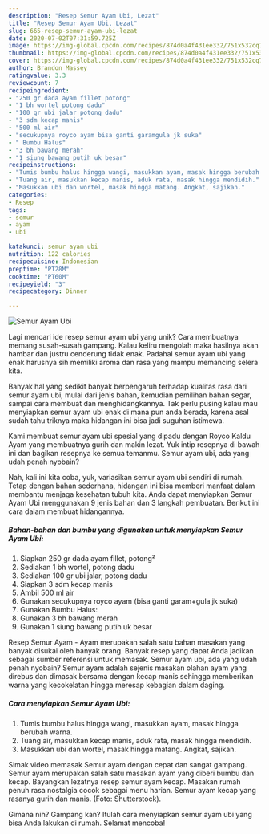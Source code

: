 ```yaml
---
description: "Resep Semur Ayam Ubi, Lezat"
title: "Resep Semur Ayam Ubi, Lezat"
slug: 665-resep-semur-ayam-ubi-lezat
date: 2020-07-02T07:31:59.725Z
image: https://img-global.cpcdn.com/recipes/874d0a4f431ee332/751x532cq70/semur-ayam-ubi-foto-resep-utama.jpg
thumbnail: https://img-global.cpcdn.com/recipes/874d0a4f431ee332/751x532cq70/semur-ayam-ubi-foto-resep-utama.jpg
cover: https://img-global.cpcdn.com/recipes/874d0a4f431ee332/751x532cq70/semur-ayam-ubi-foto-resep-utama.jpg
author: Brandon Massey
ratingvalue: 3.3
reviewcount: 7
recipeingredient:
- "250 gr dada ayam fillet potong"
- "1 bh wortel potong dadu"
- "100 gr ubi jalar potong dadu"
- "3 sdm kecap manis"
- "500 ml air"
- "secukupnya royco ayam bisa ganti garamgula jk suka"
- " Bumbu Halus"
- "3 bh bawang merah"
- "1 siung bawang putih uk besar"
recipeinstructions:
- "Tumis bumbu halus hingga wangi, masukkan ayam, masak hingga berubah warna."
- "Tuang air, masukkan kecap manis, aduk rata, masak hingga mendidih."
- "Masukkan ubi dan wortel, masak hingga matang. Angkat, sajikan."
categories:
- Resep
tags:
- semur
- ayam
- ubi

katakunci: semur ayam ubi 
nutrition: 122 calories
recipecuisine: Indonesian
preptime: "PT28M"
cooktime: "PT60M"
recipeyield: "3"
recipecategory: Dinner

---
```



![Semur Ayam Ubi](https://img-global.cpcdn.com/recipes/874d0a4f431ee332/751x532cq70/semur-ayam-ubi-foto-resep-utama.jpg)

Lagi mencari ide resep semur ayam ubi yang unik? Cara membuatnya memang susah-susah gampang. Kalau keliru mengolah maka hasilnya akan hambar dan justru cenderung tidak enak. Padahal semur ayam ubi yang enak harusnya sih memiliki aroma dan rasa yang mampu memancing selera kita.

Banyak hal yang sedikit banyak berpengaruh terhadap kualitas rasa dari semur ayam ubi, mulai dari jenis bahan, kemudian pemilihan bahan segar, sampai cara membuat dan menghidangkannya. Tak perlu pusing kalau mau menyiapkan semur ayam ubi enak di mana pun anda berada, karena asal sudah tahu triknya maka hidangan ini bisa jadi suguhan istimewa.

Kami membuat semur ayam ubi spesial yang dipadu dengan Royco Kaldu Ayam yang membuatnya gurih dan makin lezat. Yuk intip resepnya di bawah ini dan bagikan resepnya ke semua temanmu. Semur ayam ubi, ada yang udah penah nyobain?


Nah, kali ini kita coba, yuk, variasikan semur ayam ubi sendiri di rumah. Tetap dengan bahan sederhana, hidangan ini bisa memberi manfaat dalam membantu menjaga kesehatan tubuh kita. Anda dapat menyiapkan Semur Ayam Ubi menggunakan 9 jenis bahan dan 3 langkah pembuatan. Berikut ini cara dalam membuat hidangannya.

<!--inarticleads1-->

##### Bahan-bahan dan bumbu yang digunakan untuk menyiapkan Semur Ayam Ubi:

1. Siapkan 250 gr dada ayam fillet, potong²
1. Sediakan 1 bh wortel, potong dadu
1. Sediakan 100 gr ubi jalar, potong dadu
1. Siapkan 3 sdm kecap manis
1. Ambil 500 ml air
1. Gunakan secukupnya royco ayam (bisa ganti garam+gula jk suka)
1. Gunakan  Bumbu Halus:
1. Gunakan 3 bh bawang merah
1. Gunakan 1 siung bawang putih uk besar


Resep Semur Ayam - Ayam merupakan salah satu bahan masakan yang banyak disukai oleh banyak orang. Banyak resep yang dapat Anda jadikan sebagai sumber referensi untuk memasak. Semur ayam ubi, ada yang udah penah nyobain? Semur ayam adalah sejenis masakan olahan ayam yang direbus dan dimasak bersama dengan kecap manis sehingga memberikan warna yang kecokelatan hingga meresap kebagian dalam daging. 

<!--inarticleads2-->

##### Cara menyiapkan Semur Ayam Ubi:

1. Tumis bumbu halus hingga wangi, masukkan ayam, masak hingga berubah warna.
1. Tuang air, masukkan kecap manis, aduk rata, masak hingga mendidih.
1. Masukkan ubi dan wortel, masak hingga matang. Angkat, sajikan.


Simak video memasak Semur ayam dengan cepat dan sangat gampang. Semur ayam merupakan salah satu masakan ayam yang diberi bumbu dan kecap. Bayangkan lezatnya resep semur ayam kecap. Masakan rumah penuh rasa nostalgia cocok sebagai menu harian. Semur ayam kecap yang rasanya gurih dan manis. (Foto: Shutterstock). 

Gimana nih? Gampang kan? Itulah cara menyiapkan semur ayam ubi yang bisa Anda lakukan di rumah. Selamat mencoba!
